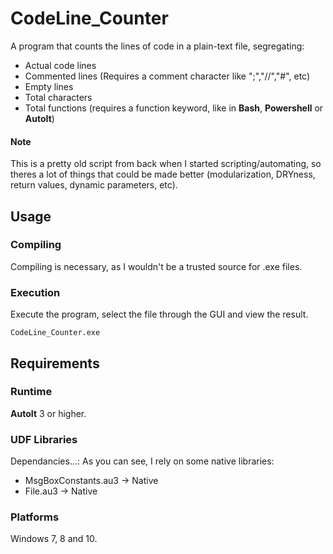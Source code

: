 # CodeLine_Counter

A program that counts the lines of code in a plain-text file, segregating:
- Actual code lines
- Commented lines (Requires a comment character like ";","//","#", etc)
- Empty lines
- Total characters
- Total functions (requires a function keyword, like in **Bash**, **Powershell** or **AutoIt**)
#### Note
This is a pretty old script from back when I started scripting/automating, so theres a lot of things that could be made better (modularization, DRYness, return values, dynamic parameters, etc).

## Usage
### Compiling
Compiling is necessary, as I wouldn't be a trusted source for .exe files.
### Execution
Execute the program, select the file through the GUI and view the result.
```
CodeLine_Counter.exe
```
## Requirements
### Runtime
**AutoIt** 3 or higher.
### UDF Libraries
 Dependancies...: As you can see, I rely on some native libraries:
- MsgBoxConstants.au3 -> Native
- File.au3 -> Native

### Platforms 
Windows 7, 8 and 10.